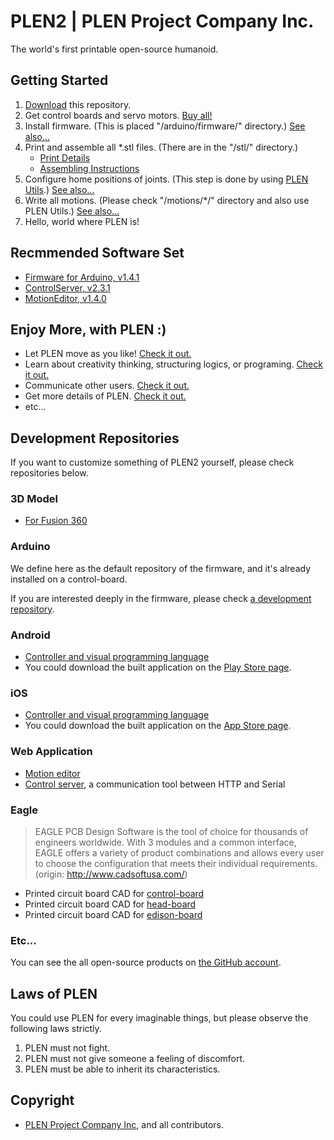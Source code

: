 PLEN2 | PLEN Project Company Inc.
===============================================================================

The world's first printable open-source humanoid.


## Getting Started
1. [Download](https://github.com/plenprojectcompany/PLEN2/archive/master.zip) this repository.
2. Get control boards and servo motors. [Buy all!](https://plen.jp/shop/)
3. Install firmware. (This is placed "/arduino/firmware/" directory.)
   [See also...](https://plen.jp/playground/wiki/tutorials/plen2/firmware)
4. Print and assemble all *.stl files. (There are in the "/stl/" directory.)
    - [Print Details](http://plen.jp/playground/wiki/specifications/index.html)
    - [Assembling Instructions](https://plen.jp/playground/wiki/tutorials/index.html)
5. Configure home positions of joints. (This step is done by using
   [PLEN Utils](https://github.com/plenprojectcompany/plen-ControlServer/releases).)
   [See also...](https://plen.jp/playground/wiki/tutorials/plen2/tune)
6. Write all motions. (Please check "/motions/*/" directory and also use PLEN Utils.)
   [See also...](https://plen.jp/playground/wiki/tutorials/plen2/motion)
7. Hello, world where PLEN is!


## Recmmended Software Set
- [Firmware for Arduino, v1.4.1](https://github.com/plenprojectcompany/plen-Firmware_Arduino/releases/tag/v1.4.1)
- [ControlServer, v2.3.1](https://github.com/plenprojectcompany/plen-ControlServer/releases/tag/v2.3.1)
- [MotionEditor, v1.4.0](https://github.com/plenprojectcompany/plen-MotionEditor_Web/releases/tag/v1.4.0)


## Enjoy More, with PLEN :)
- Let PLEN move as you like! [Check it out.](https://plen.jp/playground/motion-editor/)
- Learn about creativity thinking, structuring logics, or programing. [Check it out.](https://plen.jp/playground/scenography/)
- Communicate other users. [Check it out.](https://plen.jp/playground/forum/)
- Get more details of PLEN. [Check it out.](https://plen.jp/playground/wiki/)
- etc...


## Development Repositories
If you want to customize something of PLEN2 yourself, please check repositories below.

### 3D Model
- [For Fusion 360](https://github.com/plenprojectcompany/plen-3DModel_Fusion360)

### Arduino
We define here as the default repository of the firmware,
and it's already installed on a control-board.

If you are interested deeply in the firmware, please check
[a development repository](https://github.com/plenprojectcompany/plen-Firmware_Arduino).

### Android
- [Controller and visual programming language](https://github.com/plenprojectcompany/plen-Scenography_Android)
- You could download the built application on the [Play Store page](https://play.google.com/store/apps/details?id=jp.plen.scenography).

### iOS
- [Controller and visual programming language](https://github.com/plenprojectcompany/plen-Scenography_iOS)
- You could download the built application on the [App Store page](https://itunes.apple.com/gb/app/scenography/id1104624847?mt=8).

### Web Application
- [Motion editor](https://github.com/plenprojectcompany/plen-MotionEditor_Web)
- [Control server](https://github.com/plenprojectcompany/plen-ControlServer), a communication tool between HTTP and Serial

### Eagle
> EAGLE PCB Design Software is the tool of choice for thousands of engineers worldwide.
> With 3 modules and a common interface, EAGLE offers a variety of product combinations
> and allows every user to choose the configuration that meets their individual requirements.
> (origin: http://www.cadsoftusa.com/)

- Printed circuit board CAD for [control-board](https://github.com/plenprojectcompany/plen-ControlBoard)
- Printed circuit board CAD for [head-board](https://github.com/plenprojectcompany/plen-HeadBoard)
- Printed circuit board CAD for [edison-board](https://github.com/plenprojectcompany/plen-EdisonBoard)

### Etc...
You can see the all open-source products on [the GitHub account](https://github.com/plenprojectcompany).


## Laws of PLEN
You could use PLEN for every imaginable things, but please observe the following laws strictly.

1. PLEN must not fight.
2. PLEN must not give someone a feeling of discomfort.
3. PLEN must be able to inherit its characteristics.


## Copyright
- [PLEN Project Company Inc](https://plen.jp/), and all contributors.